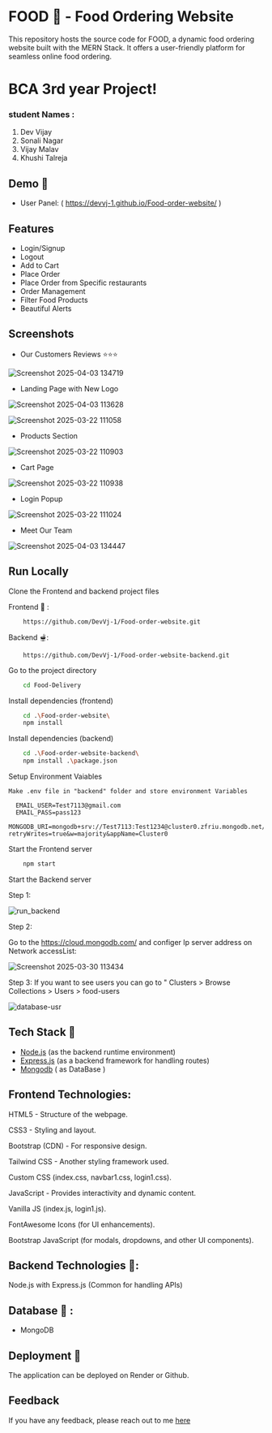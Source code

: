 # FOOD 🍔  - Food Ordering Website 

This repository hosts the source code for FOOD, a dynamic food ordering website built with the MERN Stack. It offers a user-friendly platform for seamless online food ordering.

# BCA 3rd year Project!
### student Names  :
1) Dev Vijay
2) Sonali Nagar
3) Vijay Malav
4) Khushi Talreja

## Demo  🍕

- User Panel: ( https://devvj-1.github.io/Food-order-website/ )
  
## Features

- Login/Signup
- Logout
- Add to Cart
- Place Order
- Place Order from Specific restaurants
- Order Management
- Filter Food Products
- Beautiful Alerts

## Screenshots 

- Our Customers Reviews ⭐⭐⭐

![Screenshot 2025-04-03 134719](https://github.com/user-attachments/assets/c365a59d-ba12-4c7c-82b1-c1a8721dc94a)


  
- Landing Page with New Logo

![Screenshot 2025-04-03 113628](https://github.com/user-attachments/assets/bfa1b582-b54a-4af9-af09-f082a91ed71f)


![Screenshot 2025-03-22 111058](https://github.com/user-attachments/assets/2bfc68c7-e24b-4c26-8ed5-f3f82291a589)

- Products Section

![Screenshot 2025-03-22 110903](https://github.com/user-attachments/assets/bd42898a-2875-4edb-9e96-ada9d1aad79c)

- Cart Page

![Screenshot 2025-03-22 110938](https://github.com/user-attachments/assets/5dbc8d25-311e-4a65-9fed-c3e573721b1c)

- Login Popup

![Screenshot 2025-03-22 111024](https://github.com/user-attachments/assets/45236576-f6a9-4ce8-8e26-7d2a2024f293)

- Meet Our Team

![Screenshot 2025-04-03 134447](https://github.com/user-attachments/assets/5bf6ec99-4db7-4596-82c0-cb9733c80ba8)


## Run Locally

Clone the Frontend and backend project files

Frontend 🍝 :
```
    https://github.com/DevVj-1/Food-order-website.git
```
Backend 🫕:
```
    https://github.com/DevVj-1/Food-order-website-backend.git
```

Go to the project directory

```bash
    cd Food-Delivery
```
Install dependencies (frontend)

```bash
    cd .\Food-order-website\
    npm install
```

Install dependencies (backend)

```bash
    cd .\Food-order-website-backend\  
    npm install .\package.json
```
Setup Environment Vaiables

```
Make .env file in "backend" folder and store environment Variables

  EMAIL_USER=Test7113@gmail.com
  EMAIL_PASS=pass123
  MONGODB_URI=mongodb+srv://Test7113:Test1234@cluster0.zfriu.mongodb.net/?retryWrites=true&w=majority&appName=Cluster0

 ```




Start the Frontend server

```bash
    npm start
```

Start the Backend server

Step 1:

![run_backend](https://github.com/user-attachments/assets/e6a4b799-97e6-4fa0-b12d-22e1644883d3)

Step 2:

Go to the https://cloud.mongodb.com/ and configer Ip server address on Network accessList:


![Screenshot 2025-03-30 113434](https://github.com/user-attachments/assets/8c36ce5b-cb64-44ad-a991-ca2afade6ab0)


Step 3:
If you want to see users you can go to " Clusters >  Browse Collections > Users > food-users

![database-usr](https://github.com/user-attachments/assets/cca24bf6-9f98-439c-8eee-9b40e2959da4)



##
##

## Tech Stack 🍜
* [Node.js](https://nodejs.org/en)  (as the backend runtime environment)
* [Express.js](https://expressjs.com/) (as a backend framework for handling routes)
* [Mongodb](https://www.mongodb.com/) ( as DataBase ) 


## Frontend Technologies:
  
HTML5 - Structure of the webpage.

CSS3 - Styling and layout.

Bootstrap (CDN) - For responsive design.

Tailwind CSS - Another styling framework used.

Custom CSS (index.css, navbar1.css, login1.css).

JavaScript - Provides interactivity and dynamic content.

Vanilla JS (index.js, login1.js).

FontAwesome Icons (for UI enhancements).

Bootstrap JavaScript (for modals, dropdowns, and other UI components).

## Backend Technologies 🌭:

Node.js with Express.js (Common for handling APIs)

## Database 🥪 :

* MongoDB 


## Deployment 🍱

The application can be deployed on Render or Github.


## Feedback

If you have any feedback, please reach out to me [here](https://www.linkedin.com/in/dev-vj1/)
